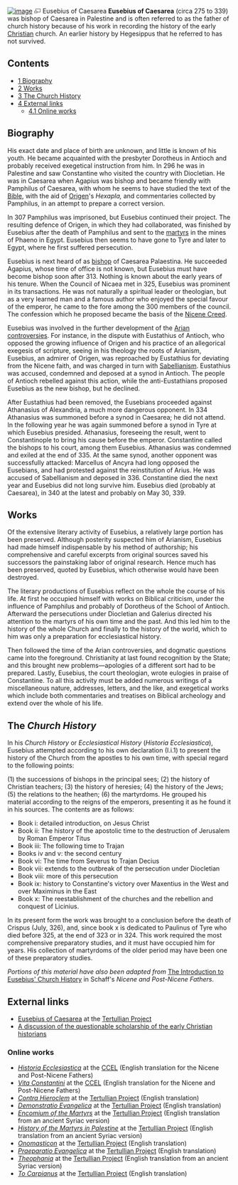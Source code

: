 [![image](images/thumb/a/a2/Eusebius.jpg/200px-Eusebius.jpg)](http://www.theopedia.com/File:Eusebius.jpg)
[![image](data:image/png;base64,iVBORw0KGgoAAAANSUhEUgAAAA8AAAALCAAAAACFLIiAAAAAAnRSTlMA/1uRIrUAAABPSURBVAjXY/j///+5vXDwjAHIr26ZAgXZe8H8a/+hoIcw/9nevdVL9+79DuPvzQYZFPUezu8BMZLXgkExnD8HAu6hqv//n+HZVjD4DuUDAKlChD3fj6aPAAAAAElFTkSuQmCC)](http://www.theopedia.com/File:Eusebius.jpg "Enlarge")
Eusebius of Caesarea
**Eusebius of Caesarea** (circa 275 to 339) was bishop of Caesarea
in Palestine and is often referred to as the father of church
history because of his work in recording the history of the early
[Christian](Christianity "Christianity") church. An earlier history
by Hegesippus that he referred to has not survived.

## Contents

-   [1 Biography](#Biography)
-   [2 Works](#Works)
-   [3 The Church History](#The_Church_History)
-   [4 External links](#External_links)
    -   [4.1 Online works](#Online_works)


## Biography

His exact date and place of birth are unknown, and little is known
of his youth. He became acquainted with the presbyter Dorotheus in
Antioch and probably received exegetical instruction from him. In
296 he was in Palestine and saw Constantine who visited the country
with Diocletian. He was in Caesarea when Agapius was bishop and
became friendly with Pamphilus of Caesarea, with whom he seems to
have studied the text of the [Bible](Bible "Bible"), with the aid
of [Origen](Origen "Origen")'s *Hexapla,* and commentaries
collected by Pamphilus, in an attempt to prepare a correct
version.

In 307 Pamphilus was imprisoned, but Eusebius continued their
project. The resulting defence of Origen, in which they had
collaborated, was finished by Eusebius after the death of Pamphilus
and sent to the [martyrs](Martyr "Martyr") in the mines of Phaeno
in Egypt. Eusebius then seems to have gone to Tyre and later to
Egypt, where he first suffered persecution.

Eusebius is next heard of as [bishop](Bishop "Bishop") of Caesarea
Palaestina. He succeeded Agapius, whose time of office is not
known, but Eusebius must have become bishop soon after 313. Nothing
is known about the early years of his tenure. When the Council of
Nicaea met in 325, Eusebius was prominent in its transactions. He
was not naturally a spiritual leader or theologian, but as a very
learned man and a famous author who enjoyed the special favour of
the emperor, he came to the fore among the 300 members of the
council. The confession which he proposed became the basis of the
[Nicene Creed](Nicene_Creed "Nicene Creed").

Eusebius was involved in the further development of the
[Arian controversies](Arianism "Arianism"). For instance, in the
dispute with Eustathius of Antioch, who opposed the growing
influence of Origen and his practice of an allegorical exegesis of
scripture, seeing in his theology the roots of Arianism, Eusebius,
an admirer of Origen, was reproached by Eustathius for deviating
from the Nicene faith, and was charged in turn with
[Sabellianism](Sabellianism "Sabellianism"). Eustathius was
accused, condemned and deposed at a synod in Antioch. The people of
Antioch rebelled against this action, while the anti-Eustathians
proposed Eusebius as the new bishop, but he declined.

After Eustathius had been removed, the Eusebians proceeded against
Athanasius of Alexandria, a much more dangerous opponent. In 334
Athanasius was summoned before a synod in Caesarea; he did not
attend. In the following year he was again summoned before a synod
in Tyre at which Eusebius presided. Athanasius, foreseeing the
result, went to Constantinople to bring his cause before the
emperor. Constantine called the bishops to his court, among them
Eusebius. Athanasius was condemned and exiled at the end of 335. At
the same synod, another opponent was successfully attacked:
Marcellus of Ancyra had long opposed the Eusebians, and had
protested against the reinstitution of Arius. He was accused of
Sabellianism and deposed in 336. Constantine died the next year and
Eusebius did not long survive him. Eusebius died (probably at
Caesarea), in 340 at the latest and probably on May 30, 339.

## Works

Of the extensive literary activity of Eusebius, a relatively large
portion has been preserved. Although posterity suspected him of
Arianism, Eusebius had made himself indispensable by his method of
authorship; his comprehensive and careful excerpts from original
sources saved his successors the painstaking labor of original
research. Hence much has been preserved, quoted by Eusebius, which
otherwise would have been destroyed.

The literary productions of Eusebius reflect on the whole the
course of his life. At first he occupied himself with works on
Biblical criticism, under the influence of Pamphilus and probably
of Dorotheus of the School of Antioch. Afterward the persecutions
under Diocletian and Galerius directed his attention to the martyrs
of his own time and the past. And this led him to the history of
the whole Church and finally to the history of the world, which to
him was only a preparation for ecclesiastical history.

Then followed the time of the Arian controversies, and dogmatic
questions came into the foreground. Christianity at last found
recognition by the State; and this brought new problems—apologies
of a different sort had to be prepared. Lastly, Eusebius, the court
theologian, wrote eulogies in praise of Constantine. To all this
activity must be added numerous writings of a miscellaneous nature,
addresses, letters, and the like, and exegetical works which
include both commentaries and treatises on Biblical archeology and
extend over the whole of his life.

## The *Church History*

In his *Church History* or *Ecclesiastical History*
(*Historia Ecclesiastica*), Eusebius attempted according to his own
declaration (I.i.1) to present the history of the Church from the
apostles to his own time, with special regard to the following
points:

(1) the successions of bishops in the principal sees;
(2) the history of Christian teachers;
(3) the history of heresies;
(4) the history of the Jews;
(5) the relations to the heathen;
(6) the martyrdoms.
He grouped his material according to the reigns of the emperors,
presenting it as he found it in his sources. The contents are as
follows:

-   Book i: detailed introduction, on Jesus Christ
-   Book ii: The history of the apostolic time to the destruction
    of Jerusalem by Roman Emperor Titus
-   Book iii: The following time to Trajan
-   Books iv and v: the second century
-   Book vi: The time from Severus to Trajan Decius
-   Book vii: extends to the outbreak of the persecution under
    Diocletian
-   Book viii: more of this persecution
-   Book ix: history to Constantine's victory over Maxentius in the
    West and over Maximinus in the East
-   Book x: The reestablishment of the churches and the rebellion
    and conquest of Licinius.

In its present form the work was brought to a conclusion before the
death of Crispus (July, 326), and, since book x is dedicated to
Paulinus of Tyre who died before 325, at the end of 323 or in 324.
This work required the most comprehensive preparatory studies, and
it must have occupied him for years. His collection of martyrdoms
of the older period may have been one of these preparatory
studies.

*Portions of this material have also been adapted from*
[The Introduction to Eusebius' Church History](http://www.ccel.org/ccel/schaff/npnf201.iii.iii.html)
in Schaff's *Nicene and Post-Nicene Fathers*.

## External links

-   [Eusebius of Caesarea](http://www.tertullian.org/rpearse/eusebius/)
    at the [Tertullian Project](http://www.tertullian.org)
-   [A discussion of the questionable scholarship of the early Christian historians](http://www.infidels.org/library/modern/richard_carrier/NTcanon.html#6)

### Online works

-   [*Historia Ecclesiastica*](http://www.ccel.org/ccel/schaff/npnf201.iii.i.html?bcb=0)
    at the [CCEL](http://www.ccel.org) (English translation for the
    Nicene and Post-Nicene Fathers)
-   [*Vita Constantini*](http://www.ccel.org/ccel/schaff/npnf201.iii.i.html?bcb=0)
    at the [CCEL](http://www.ccel.org) (English translation for the
    Nicene and Post-Nicene Fathers)
-   [*Contra Hieroclem*](http://www.tertullian.org/fathers/eusebius_against_hierocles_preface.htm)
    at the [Tertullian Project](http://www.tertullian.org) (English
    translation)
-   [*Demonstratio Evangelica*](http://www.tertullian.org/fathers/eusebius_de_00_epreface.htm)
    at the [Tertullian Project](http://www.tertullian.org) (English
    translation)
-   [*Encomium of the Martyrs*](http://www.tertullian.org/fathers/eusebius_encomium.htm)
    at the [Tertullian Project](http://www.tertullian.org) (English
    translation from an ancient Syriac version)
-   [*History of the Martyrs in Palestine*](http://www.tertullian.org/fathers/eusebius_martyrs.htm)
    at the [Tertullian Project](http://www.tertullian.org) (English
    translation from an ancient Syriac version)
-   [*Onomasticon*](http://www.tertullian.org/fathers/eusebius_onomasticon_01_intro.htm)
    at the [Tertullian Project](http://www.tertullian.org) (English
    translation)
-   [*Praeparatio Evangelica*](http://www.tertullian.org/fathers/eusebius_pe_00_eintro.htm)
    at the [Tertullian Project](http://www.tertullian.org) (English
    translation)
-   [*Theophania*](http://www.tertullian.org/fathers/eusebius_theophania_01preface.htm)
    at the [Tertullian Project](http://www.tertullian.org) (English
    translation from an ancient Syriac version)
-   [*To Carpianus*](http://www.tertullian.org/fathers/eusebius_letter_to_carpianus.htm)
    at the [Tertullian Project](http://www.tertullian.org) (English
    translation)



